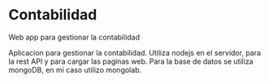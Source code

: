 # Contabilidad
Web app para gestionar la contabilidad

Aplicacion para gestionar la contabilidad.
Utiliza nodejs en el servidor, para la rest API y para cargar las paginas web.
Para la base de datos se utiliza mongoDB, en mi caso utilizo mongolab.

